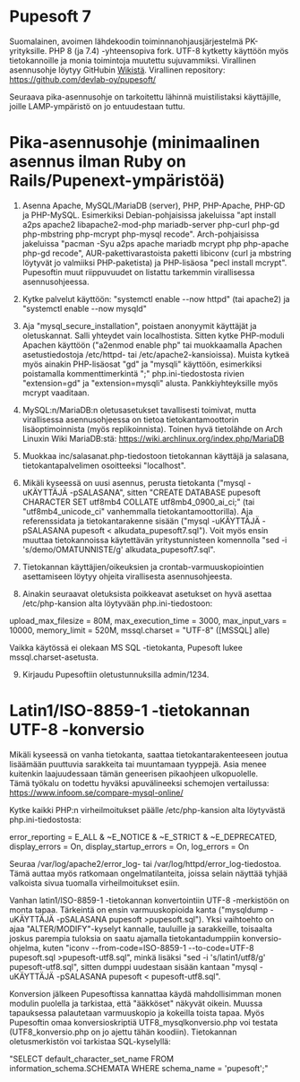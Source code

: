 # Pupesoft 7
Suomalainen, avoimen lähdekoodin toiminnanohjausjärjestelmä PK-yrityksille. PHP 8 (ja 7.4) -yhteensopiva fork. UTF-8 kytketty käyttöön myös tietokannoille ja monia toimintoja muutettu sujuvammiksi. Virallinen asennusohje löytyy GitHubin [Wikistä](https://github.com/devlab-oy/pupesoft/wiki/Asennusohje "Pupesoft - Asennusohje"). Virallinen repository: https://github.com/devlab-oy/pupesoft/

Seuraava pika-asennusohje on tarkoitettu lähinnä muistilistaksi käyttäjille, joille LAMP-ympäristö on jo entuudestaan tuttu.


# Pika-asennusohje (minimaalinen asennus ilman Ruby on Rails/Pupenext-ympäristöä)
1. Asenna Apache, MySQL/MariaDB (server), PHP, PHP-Apache, PHP-GD ja PHP-MySQL. Esimerkiksi Debian-pohjaisissa jakeluissa "apt install a2ps apache2 libapache2-mod-php mariadb-server php-curl php-gd php-mbstring php-mcrypt php-mysql recode". Arch-pohjaisissa jakeluissa "pacman -Syu a2ps apache mariadb mcrypt php php-apache php-gd recode", AUR-pakettivarastoista paketti libiconv (curl ja mbstring löytyvät jo valmiiksi PHP-paketista) ja PHP-lisäosa "pecl install mcrypt". Pupesoftin muut riippuvuudet on listattu tarkemmin virallisessa asennusohjeessa.

2. Kytke palvelut käyttöön: "systemctl enable --now httpd" (tai apache2) ja "systemctl enable --now mysqld"

3. Aja "mysql_secure_installation", poistaen anonyymit käyttäjät ja oletuskannat. Salli yhteydet vain localhostista. Sitten kytke PHP-moduli Apachen käyttöön ("a2enmod enable php" tai muokkaamalla Apachen asetustiedostoja /etc/httpd- tai /etc/apache2-kansioissa). Muista kytkeä myös ainakin PHP-lisäosat "gd" ja "mysqli" käyttöön, esimerkiksi poistamalla kommenttimerkintä ";" php.ini-tiedostosta rivien "extension=gd" ja "extension=mysqli" alusta. Pankkiyhteyksille myös mcrypt vaaditaan.

4. MySQL:n/MariaDB:n oletusasetukset tavallisesti toimivat, mutta virallisessa asennusohjeessa on tietoa tietokantamoottorin lisäoptimoinnista (myös replikoinnista). Toinen hyvä tietolähde on Arch Linuxin Wiki MariaDB:stä: https://wiki.archlinux.org/index.php/MariaDB

5. Muokkaa inc/salasanat.php-tiedostoon tietokannan käyttäjä ja salasana, tietokantapalvelimen osoitteeksi "localhost".

6. Mikäli kyseessä on uusi asennus, perusta tietokanta ("mysql -uKÄYTTÄJÄ -pSALASANA", sitten "CREATE DATABASE pupesoft CHARACTER SET utf8mb4 COLLATE utf8mb4_0900_ai_ci;" (tai "utf8mb4_unicode_ci" vanhemmalla tietokantamoottorilla). Aja referenssidata ja tietokantarakenne sisään ("mysql -uKÄYTTÄJÄ -pSALASANA pupesoft < alkudata_pupesoft7.sql"). Voit myös ensin muuttaa tietokannoissa käytettävän yritystunnisteen komennolla "sed -i 's/demo/OMATUNNISTE/g' alkudata_pupesoft7.sql".

7. Tietokannan käyttäjien/oikeuksien ja crontab-varmuuskopiointien asettamiseen löytyy ohjeita virallisesta asennusohjeesta.

8. Ainakin seuraavat oletuksista poikkeavat asetukset on hyvä asettaa /etc/php-kansion alta löytyvään php.ini-tiedostoon:

upload_max_filesize = 80M, 
max_execution_time = 3000, 
max_input_vars = 10000, 
memory_limit = 520M, 
mssql.charset = "UTF-8" ([MSSQL] alle)

Vaikka käytössä ei olekaan MS SQL -tietokanta, Pupesoft lukee mssql.charset-asetusta.

9. Kirjaudu Pupesoftiin oletustunnuksilla admin/1234.


# Latin1/ISO-8859-1 -tietokannan UTF-8 -konversio
Mikäli kyseessä on vanha tietokanta, saattaa tietokantarakenteeseen joutua lisäämään puuttuvia sarakkeita tai muuntamaan tyyppejä. Asia menee kuitenkin laajuudessaan tämän geneerisen pikaohjeen ulkopuolelle. Tämä työkalu on todettu hyväksi apuvälineeksi schemojen vertailussa: https://www.infoom.se/compare-mysql-online/

Kytke kaikki PHP:n virheilmoitukset päälle /etc/php-kansion alta löytyvästä php.ini-tiedostosta:

error_reporting = E_ALL & ~E_NOTICE & ~E_STRICT & ~E_DEPRECATED, 
display_errors = On, 
display_startup_errors = On, 
log_errors = On

Seuraa /var/log/apache2/error_log- tai /var/log/httpd/error_log-tiedostoa. Tämä auttaa myös ratkomaan ongelmatilanteita, joissa selain näyttää tyhjää valkoista sivua tuomalla virheilmoitukset esiin.

Vanhan latin1/ISO-8859-1 -tietokannan konvertointiin UTF-8 -merkistöön on monta tapaa. Tärkeintä on ensin varmuuskopioida kanta ("mysqldump -uKÄYTTÄJÄ -pSALASANA pupesoft >pupesoft.sql"). Yksi vaihtoehto on ajaa "ALTER/MODIFY"-kyselyt kannalle, tauluille ja sarakkeille, toisaalta joskus parempia tuloksia on saatu ajamalla tietokantadumppiin konversio-ohjelma, kuten "iconv --from-code=ISO-8859-1 --to-code=UTF-8 pupesoft.sql >pupesoft-utf8.sql", minkä lisäksi "sed -i 's/latin1/utf8/g' pupesoft-utf8.sql", sitten dumppi uudestaan sisään kantaan "mysql -uKÄYTTÄJÄ -pSALASANA pupesoft < pupesoft-utf8.sql".

Konversion jälkeen Pupesoftissa kannattaa käydä mahdollisimman monen modulin puolella ja tarkistaa, että "ääkköset" näkyvät oikein. Muussa tapauksessa palautetaan varmuuskopio ja kokeilla toista tapaa. Myös Pupesoftin omaa konversioskriptiä UTF8_mysqlkonversio.php voi testata (UTF8_konversio.php on jo ajettu tähän koodiin). Tietokannan oletusmerkistön voi tarkistaa SQL-kyselyllä:

"SELECT default_character_set_name FROM information_schema.SCHEMATA WHERE schema_name = 'pupesoft';"

